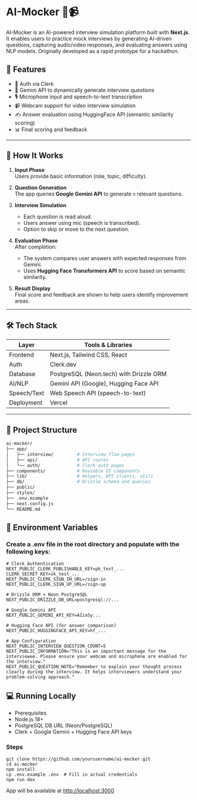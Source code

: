 # AI-Mocker 🎤📹

AI-Mocker is an AI-powered interview simulation platform built with **Next.js**. It enables users to practice mock interviews by generating AI-driven questions, capturing audio/video responses, and evaluating answers using NLP models. Originally developed as a rapid prototype for a hackathon.

## 🚀 Features

- 🔐 Auth via Clerk
- 🤖 Gemini API to dynamically generate interview questions
- 🎙️ Microphone input and speech-to-text transcription
- 📹 Webcam support for video interview simulation
- ✍️ Answer evaluation using HuggingFace API (semantic similarity scoring)
- 📊 Final scoring and feedback

---

## 🧠 How It Works

1. **Input Phase**  
   Users provide basic information (role, topic, difficulty).

2. **Question Generation**  
   The app queries **Google Gemini API** to generate `n` relevant questions.

3. **Interview Simulation**  
   - Each question is read aloud.
   - Users answer using mic (speech is transcribed).
   - Option to skip or move to the next question.

4. **Evaluation Phase**  
   After completion:
   - The system compares user answers with expected responses from Gemini.
   - Uses **Hugging Face Transformers API** to score based on semantic similarity.

5. **Result Display**  
   Final score and feedback are shown to help users identify improvement areas.

---

## 🛠️ Tech Stack

| Layer         | Tools & Libraries                          |
|---------------|--------------------------------------------|
| Frontend      | Next.js, Tailwind CSS, React               |
| Auth          | Clerk.dev                                  |
| Database      | PostgreSQL (Neon.tech) with Drizzle ORM    |
| AI/NLP        | Gemini API (Google), Hugging Face API      |
| Speech/Text   | Web Speech API (speech-to-text)            |
| Deployment    | Vercel                                     |

---

## 📁 Project Structure

```bash
ai-mocker/
├── app/
│   ├── interview/         # Interview flow pages
│   ├── api/               # API routes
│   └── auth/              # Clerk auth pages
├── components/            # Reusable UI components
├── lib/                   # Helpers, API clients, utils
├── db/                    # Drizzle schema and queries
├── public/
├── styles/
├── .env.example
├── next.config.js
└── README.md
```
## 🧪 Environment Variables
### Create a .env file in the root directory and populate with the following keys:
```
# Clerk Authentication
NEXT_PUBLIC_CLERK_PUBLISHABLE_KEY=pk_test_...
CLERK_SECRET_KEY=sk_test_...
NEXT_PUBLIC_CLERK_SIGN_IN_URL=/sign-in
NEXT_PUBLIC_CLERK_SIGN_UP_URL=/sign-up

# Drizzle ORM + Neon PostgreSQL
NEXT_PUBLIC_DRIZZLE_DB_URL=postgresql://...

# Google Gemini API
NEXT_PUBLIC_GEMINI_API_KEY=AIzaSy...

# Hugging Face API (for answer comparison)
NEXT_PUBLIC_HUGGINGFACE_API_KEY=hf_...

# App Configuration
NEXT_PUBLIC_INTERVIEW_QUESTION_COUNT=5
NEXT_PUBLIC_INFORMATION="This is an important message for the interviewee. Please ensure your webcam and microphone are enabled for the interview."
NEXT_PUBLIC_QUESTION_NOTE="Remember to explain your thought process clearly during the interview. It helps interviewers understand your problem-solving approach."
```
## 💻 Running Locally
- Prerequisites
- Node.js 18+
- PostgreSQL DB URL (Neon/PostgreSQL)
- Clerk + Google Gemini + Hugging Face API keys
### Steps
```
git clone https://github.com/yourusername/ai-mocker.git
cd ai-mocker
npm install
cp .env.example .env  # Fill in actual credentials
npm run dev
```
App will be available at [http://localhost:3000](http://localhost:3000) 
